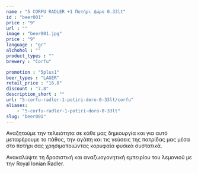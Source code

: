 ```yaml
---
name : "5 CORFU RADLER +1 Ποτήρι Δώρο 0.33lt"
id : "beer001"
price : "9"
url : ""
image : "beer001.jpg"
price : "9"
language : "gr"
alchohol : ""
product_types : ""
brewery : "Corfu"

promotion : "5plus1"
beer_types : "LAGER"
retail_price : "16.8"
discount : "7.8"
description_short : ""
url: "5-corfu-radler-1-potiri-doro-0-33lt/corfu"
aliases: 
    - "5-corfu-radler-1-potiri-doro-0-33lt"
slug: "beer001"
---
```


Αναζητούμε την τελειότητα σε κάθε μας δημιουργία και για αυτό μεταφέρουμε το πάθος, την αγάπη και τις γεύσεις της πατρίδας μας μέσα στο ποτήρι σας χρησιμοποιώντας κορυφαία φυσικά συστατικά.

Ανακαλύψτε τη δροσιστική και αναζωογονητική εμπειρίου του λεμονιού με την Royal Ionian Radler.